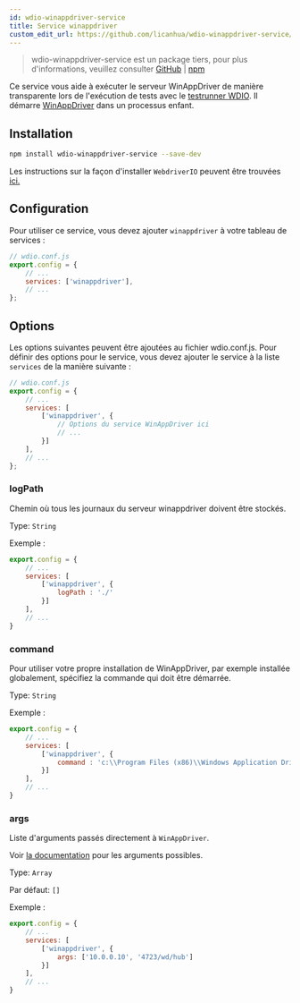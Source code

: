 ```yaml
---
id: wdio-winappdriver-service
title: Service winappdriver
custom_edit_url: https://github.com/licanhua/wdio-winappdriver-service/edit/main/README.md
---
```



> wdio-winappdriver-service est un package tiers, pour plus d'informations, veuillez consulter [GitHub](https://github.com/licanhua/wdio-winappdriver-service) | [npm](https://www.npmjs.com/package/wdio-winappdriver-service)

Ce service vous aide à exécuter le serveur WinAppDriver de manière transparente lors de l'exécution de tests avec le [testrunner WDIO](https://webdriver.io/guide/testrunner/gettingstarted.html). Il démarre [WinAppDriver](https://github.com/Microsoft/WinAppDriver) dans un processus enfant.

## Installation

```bash
npm install wdio-winappdriver-service --save-dev
```

Les instructions sur la façon d'installer `WebdriverIO` peuvent être trouvées [ici.](https://webdriver.io/docs/gettingstarted.html)

## Configuration

Pour utiliser ce service, vous devez ajouter `winappdriver` à votre tableau de services :

```js
// wdio.conf.js
export.config = {
    // ...
    services: ['winappdriver'],
    // ...
};
```

## Options

Les options suivantes peuvent être ajoutées au fichier wdio.conf.js. Pour définir des options pour le service, vous devez ajouter le service à la liste `services` de la manière suivante :

```js
// wdio.conf.js
export.config = {
    // ...
    services: [
        ['winappdriver', {
            // Options du service WinAppDriver ici
            // ...
        }]
    ],
    // ...
};
```

### logPath

Chemin où tous les journaux du serveur winappdriver doivent être stockés.

Type: `String`

Exemple :

```js
export.config = {
    // ...
    services: [
        ['winappdriver', {
            logPath : './'
        }]
    ],
    // ...
}
```

### command

Pour utiliser votre propre installation de WinAppDriver, par exemple installée globalement, spécifiez la commande qui doit être démarrée.

Type: `String`

Exemple :

```js
export.config = {
    // ...
    services: [
        ['winappdriver', {
            command : 'c:\\Program Files (x86)\\Windows Application Driver\\WinAppDriver.exe'
        }]
    ],
    // ...
}
```

### args

Liste d'arguments passés directement à `WinAppDriver`.

Voir [la documentation](https://github.com/Microsoft/WinAppDriver) pour les arguments possibles.

Type: `Array`

Par défaut: `[]`

Exemple :

```js
export.config = {
    // ...
    services: [
        ['winappdriver', {
            args: ['10.0.0.10', '4723/wd/hub']
        }]
    ],
    // ...
}
```